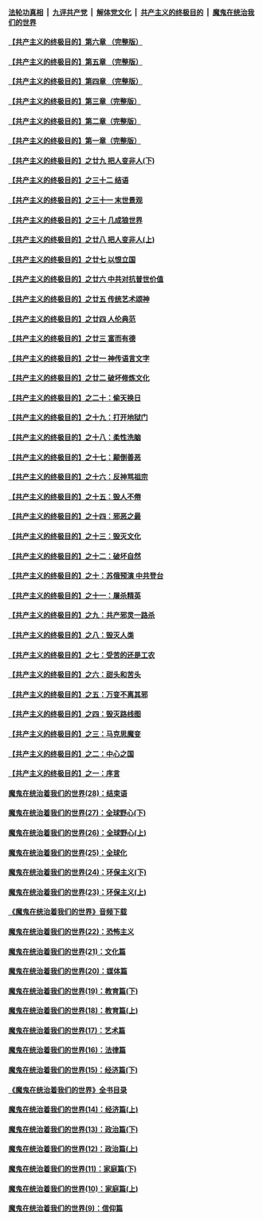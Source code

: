 ####  [法轮功真相](../../../../basic/blob/master/README.md?t=05060931) &nbsp;|&nbsp; [九评共产党](../../../../9ping.md/blob/master/README.md?t=05060931) &nbsp;|&nbsp; [解体党文化](../../../../jtdwh.md/blob/master/README.md?t=05060931)  &nbsp;|&nbsp; [共产主义的终极目的](../../../../gczydzjmd.md/blob/master/README.md?t=05060931) &nbsp;|&nbsp; [魔鬼在统治我们的世界](../../../../mgztzwmdsj.md/blob/master/README.md?t=05060931) 

#### [【共产主义的终极目的】第六章 （完整版）](../pages/nsc422/n11428913.md?t=05060931) 

#### [【共产主义的终极目的】第五章 （完整版）](../pages/nsc422/n11428912.md?t=05060931) 

#### [【共产主义的终极目的】第四章 （完整版）](../pages/nsc422/n11428907.md?t=05060931) 

#### [【共产主义的终极目的】第三章（完整版）](../pages/nsc422/n11428848.md?t=05060931) 

#### [【共产主义的终极目的】第二章（完整版）](../pages/nsc422/n11428831.md?t=05060931) 

#### [【共产主义的终极目的】第一章（完整版）](../pages/nsc422/n11417651.md?t=05060931) 

#### [【共产主义的终极目的】之廿九 把人变非人(下)](../pages/nsc422/n11344140.md?t=05060931) 

#### [【共产主义的终极目的】之三十二 结语](../pages/nsc422/n11360535.md?t=05060931) 

#### [【共产主义的终极目的】之三十一 末世景观](../pages/nsc422/n11351129.md?t=05060931) 

#### [【共产主义的终极目的】之三十 几成狼世界](../pages/nsc422/n11348280.md?t=05060931) 

#### [【共产主义的终极目的】之廿八 把人变非人(上)](../pages/nsc422/n11340492.md?t=05060931) 

#### [【共产主义的终极目的】之廿七 以恨立国](../pages/nsc422/n11336944.md?t=05060931) 

#### [【共产主义的终极目的】之廿六 中共对抗普世价值](../pages/nsc422/n11324785.md?t=05060931) 

#### [【共产主义的终极目的】之廿五 传统艺术颂神](../pages/nsc422/n11296396.md?t=05060931) 

#### [【共产主义的终极目的】之廿四 人伦典范](../pages/nsc422/n11296397.md?t=05060931) 

#### [【共产主义的终极目的】之廿三 富而有德](../pages/nsc422/n11283598.md?t=05060931) 

#### [【共产主义的终极目的】之廿一 神传语言文字](../pages/nsc422/n11263265.md?t=05060931) 

#### [【共产主义的终极目的】之廿二 破坏修炼文化](../pages/nsc422/n11245728.md?t=05060931) 

#### [【共产主义的终极目的】之二十：偷天换日](../pages/nsc422/n11238846.md?t=05060931) 

#### [【共产主义的终极目的】之十九：打开地狱门](../pages/nsc422/n11206376.md?t=05060931) 

#### [【共产主义的终极目的】之十八：柔性洗脑](../pages/nsc422/n11199994.md?t=05060931) 

#### [【共产主义的终极目的】之十七：颠倒善恶](../pages/nsc422/n11179782.md?t=05060931) 

#### [【共产主义的终极目的】之十六：反神骂祖宗](../pages/nsc422/n11166798.md?t=05060931) 

#### [【共产主义的终极目的】之十五：毁人不倦](../pages/nsc422/n11166792.md?t=05060931) 

#### [【共产主义的终极目的】之十四：邪恶之最](../pages/nsc422/n11150249.md?t=05060931) 

#### [【共产主义的终极目的】之十三：毁灭文化](../pages/nsc422/n11135227.md?t=05060931) 

#### [【共产主义的终极目的】之十二：破坏自然](../pages/nsc422/n11135214.md?t=05060931) 

#### [【共产主义的终极目的】之十：苏俄预演 中共登台](../pages/nsc422/n11118424.md?t=05060931) 

#### [【共产主义的终极目的】之十一：屠杀精英](../pages/nsc422/n11118442.md?t=05060931) 

#### [【共产主义的终极目的】之九：共产邪灵一路杀](../pages/nsc422/n11114139.md?t=05060931) 

#### [【共产主义的终极目的】之八：毁灭人类](../pages/nsc422/n11108503.md?t=05060931) 

#### [【共产主义的终极目的】之七：受苦的还是工农](../pages/nsc422/n11101809.md?t=05060931) 

#### [【共产主义的终极目的】之六：甜头和苦头](../pages/nsc422/n11096971.md?t=05060931) 

#### [【共产主义的终极目的】之五：万变不离其邪](../pages/nsc422/n11091285.md?t=05060931) 

#### [【共产主义的终极目的】之四：毁灭路线图](../pages/nsc422/n11086284.md?t=05060931) 

#### [【共产主义的终极目的】之三：马克思魔变](../pages/nsc422/n11061941.md?t=05060931) 

#### [【共产主义的终极目的】之二：中心之国](../pages/nsc422/n11047728.md?t=05060931) 

#### [【共产主义的终极目的】之一：序言](../pages/nsc422/n11086077.md?t=05060931) 

#### [魔鬼在统治着我们的世界(28)：结束语](../pages/nsc422/n10936246.md?t=05060931) 

#### [魔鬼在统治着我们的世界(27)：全球野心(下)](../pages/nsc422/n10928319.md?t=05060931) 

#### [魔鬼在统治着我们的世界(26)：全球野心(上)](../pages/nsc422/n10900318.md?t=05060931) 

#### [魔鬼在统治着我们的世界(25)：全球化](../pages/nsc422/n10788205.md?t=05060931) 

#### [魔鬼在统治着我们的世界(24)：环保主义(下)](../pages/nsc422/n10695307.md?t=05060931) 

#### [魔鬼在统治着我们的世界(23)：环保主义(上)](../pages/nsc422/n10688613.md?t=05060931) 

#### [《魔鬼在统治着我们的世界》音频下载](../pages/nsc422/n10635553.md?t=05060931) 

#### [魔鬼在统治着我们的世界(22)：恐怖主义](../pages/nsc422/n10614727.md?t=05060931) 

#### [魔鬼在统治着我们的世界(21)：文化篇](../pages/nsc422/n10597706.md?t=05060931) 

#### [魔鬼在统治着我们的世界(20)：媒体篇](../pages/nsc422/n10586579.md?t=05060931) 

#### [魔鬼在统治着我们的世界(19)：教育篇(下)](../pages/nsc422/n10564808.md?t=05060931) 

#### [魔鬼在统治着我们的世界(18)：教育篇(上)](../pages/nsc422/n10526970.md?t=05060931) 

#### [魔鬼在统治着我们的世界(17)：艺术篇](../pages/nsc422/n10499093.md?t=05060931) 

#### [魔鬼在统治着我们的世界(16)：法律篇](../pages/nsc422/n10485969.md?t=05060931) 

#### [魔鬼在统治着我们的世界(15)：经济篇(下)](../pages/nsc422/n10469975.md?t=05060931) 

#### [《魔鬼在统治着我们的世界》全书目录](../pages/nsc422/n10464261.md?t=05060931) 

#### [魔鬼在统治着我们的世界(14)：经济篇(上)](../pages/nsc422/n10457370.md?t=05060931) 

#### [魔鬼在统治着我们的世界(13)：政治篇(下)](../pages/nsc422/n10448270.md?t=05060931) 

#### [魔鬼在统治着我们的世界(12)：政治篇(上)](../pages/nsc422/n10444576.md?t=05060931) 

#### [魔鬼在统治着我们的世界(11)：家庭篇(下)](../pages/nsc422/n10440961.md?t=05060931) 

#### [魔鬼在统治着我们的世界(10)：家庭篇(上)](../pages/nsc422/n10435448.md?t=05060931) 

#### [魔鬼在统治着我们的世界(9)：信仰篇](../pages/nsc422/n10432159.md?t=05060931) 

